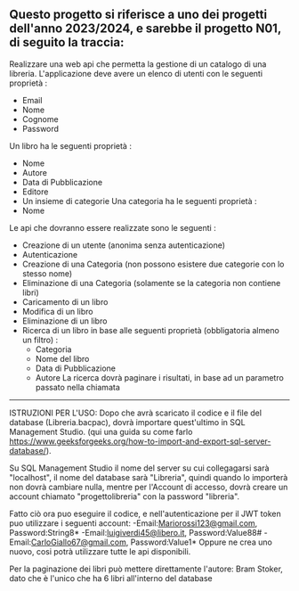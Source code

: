 Questo progetto si riferisce a uno dei progetti dell'anno 2023/2024, e sarebbe il progetto N01, di seguito la traccia:
------------------------------------------------------------------------------
Realizzare una web api che permetta la gestione di un catalogo di una libreria.
L'applicazione deve avere un elenco di utenti con le seguenti proprietà :
- Email
- Nome 
- Cognome
- Password

Un libro ha le seguenti proprietà :
- Nome
- Autore
- Data di Pubblicazione
- Editore
- Un insieme di categorie
Una categoria ha le seguenti proprietà :
- Nome

Le api che dovranno essere realizzate sono le seguenti :
 - Creazione di un utente (anonima senza autenticazione)
 - Autenticazione
 - Creazione di una Categoria (non possono esistere due categorie con lo stesso nome)
 - Eliminazione di una Categoria (solamente se la categoria non contiene libri)
 - Caricamento di un libro
 - Modifica di un libro
 - Eliminazione di un libro
 - Ricerca di un libro in base alle seguenti proprietà (obbligatoria almeno un filtro) :
      - Categoria
	  - Nome del libro
	  - Data di Pubblicazione
	  - Autore
   La ricerca dovrà paginare i risultati, in base ad un parametro passato nella chiamata
-------------------------------------------------------------------------------------------
ISTRUZIONI PER L'USO:
Dopo che avrà scaricato il codice e il file del database (Libreria.bacpac), dovrà importare quest'ultimo in SQL Management Studio. (qui una guida su come farlo https://www.geeksforgeeks.org/how-to-import-and-export-sql-server-database/).

Su SQL Management Studio il nome del server su cui collegagarsi sarà "localhost", il nome del database sarà "Libreria", quindi quando lo importerà non dovrà cambiare nulla, mentre per l'Account di accesso, dovrà creare un account chiamato "progettolibreria" con la password "libreria".

Fatto ciò ora puo eseguire il codice, e nell'autenticazione per il JWT token puo utilizzare i seguenti account:
-Email:Mariorossi123@gmail.com, Password:String8*
-Email:luigiverdi45@libero.it, Password:Value88#
-Email:CarloGiallo67@gmail.com, Password:Value1*
Oppure ne crea uno nuovo, cosi potrà utilizzare tutte le api disponibili.

Per la paginazione dei libri può mettere direttamente l'autore: Bram Stoker, dato che è l'unico che ha 6 libri all'interno del database



